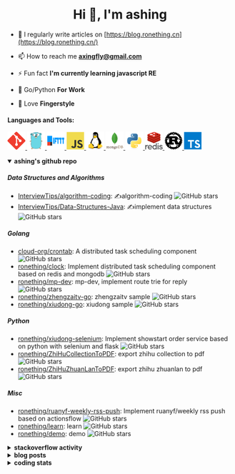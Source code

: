 <h1 align="center">Hi 👋, I'm ashing</h1>

- 📝 I regularly write articles on [https://blog.ronething.cn](https://blog.ronething.cn/)

- 📫 How to reach me **axingfly@gmail.com**

- ⚡ Fun fact **I'm currently learning javascript RE**

- 🧱 Go/Python **For Work**

- 🎸 Love **Fingerstyle**

<h4 align="left">Languages and Tools:</h4>
<p align="left"> <a href="https://git-scm.com/" target="_blank" rel="noreferrer"> <img src="./icons/git-scm-icon.svg" alt="git" width="40" height="40"/> </a> <a href="https://golang.org" target="_blank" rel="noreferrer"> <img src="./icons/go-original.svg" alt="go" width="40" height="40"/> </a> <a href="https://ifttt.com/" target="_blank" rel="noreferrer"> <img src="./icons/ifttt-ar21.svg" alt="ifttt" width="40" height="40"/> </a> <a href="https://developer.mozilla.org/en-US/docs/Web/JavaScript" target="_blank" rel="noreferrer"> <img src="./icons/javascript-original.svg" alt="javascript" width="40" height="40"/> </a> <a href="https://www.linux.org/" target="_blank" rel="noreferrer"> <img src="./icons/linux-original.svg" alt="linux" width="40" height="40"/> </a> <a href="https://www.mongodb.com/" target="_blank" rel="noreferrer"> <img src="./icons/mongodb-original-wordmark.svg" alt="mongodb" width="40" height="40"/> </a> <a href="https://www.python.org" target="_blank" rel="noreferrer"> <img src="./icons/python-original.svg" alt="python" width="40" height="40"/> </a> <a href="https://redis.io" target="_blank" rel="noreferrer"> <img src="./icons/redis-original-wordmark.svg" alt="redis" width="40" height="40"/> </a> <a href="https://www.rust-lang.org" target="_blank" rel="noreferrer"> <img src="https://raw.githubusercontent.com/devicons/devicon/master/icons/rust/rust-plain.svg" alt="rust" width="40" height="40"/> </a> <a href="https://www.typescriptlang.org/" target="_blank" rel="noreferrer"> <img src="./icons/typescript-original.svg" alt="typescript" width="40" height="40"/> </a> </p>

<details open>
  <summary><b>ashing's github repo</b></summary>

##### Data Structures and Algorithms

- [InterviewTips/algorithm-coding](https://github.com/InterviewTips/algorithm-coding): ✍️algorithm-coding  ![GitHub stars](https://img.shields.io/github/stars/InterviewTips/algorithm-coding?style=flat-square)
- [InterviewTips/Data-Structures-Java](https://github.com/InterviewTips/Data-Structures-Java): ✍️implement data structures ![GitHub stars](https://img.shields.io/github/stars/InterviewTips/Data-Structures-Java?style=flat-square)

##### Golang

- [cloud-org/crontab](https://github.com/cloud-org/crontab): A distributed task scheduling component ![GitHub stars](https://img.shields.io/github/stars/cloud-org/crontab?style=flat-square)
- [ronething/clock](https://github.com/ronething/clock): Implement distributed task scheduling component based on redis and mongodb ![GitHub stars](https://img.shields.io/github/stars/ronething/clock?style=flat-square)
- [ronething/mp-dev](https://github.com/ronething/mp-dev): mp-dev, implement route trie for reply ![GitHub stars](https://img.shields.io/github/stars/ronething/mp-dev?style=flat-square)
- [ronething/zhengzaitv-go](https://github.com/ronething/zhengzaitv-go): zhengzaitv sample ![GitHub stars](https://img.shields.io/github/stars/ronething/zhengzaitv-go?style=flat-square)
- [ronething/xiudong-go](https://github.com/ronething/xiudong-go): xiudong sample ![GitHub stars](https://img.shields.io/github/stars/ronething/xiudong-go?style=flat-square)

##### Python

- [ronething/xiudong-selenium](https://github.com/ronething/xiudong-selenium): Implement showstart order service based on python with selenium and flask ![GitHub stars](https://img.shields.io/github/stars/ronething/xiudong-selenium?style=flat-square)
- [ronething/ZhiHuCollectionToPDF](https://github.com/ronething/ZhiHuCollectionToPDF): export zhihu collection to pdf ![GitHub stars](https://img.shields.io/github/stars/ronething/ZhiHuCollectionToPDF?style=flat-square)
- [ronething/ZhiHuZhuanLanToPDF](https://github.com/ronething/ZhiHuZhuanLanToPDF): export zhihu zhuanlan to pdf ![GitHub stars](https://img.shields.io/github/stars/ronething/ZhiHuZhuanLanToPDF?style=flat-square)

##### Misc

- [ronething/ruanyf-weekly-rss-push](https://github.com/ronething/ruanyf-weekly-rss-push): Implement ruanyf/weekly rss push based on actionsflow ![GitHub stars](https://img.shields.io/github/stars/ronething/ifttt?style=flat-square)
- [ronething/learn](https://github.com/ronething/learn): learn ![GitHub stars](https://img.shields.io/github/stars/ronething/learn?style=flat-square)
- [ronething/demo](https://github.com/ronething/demo): demo ![GitHub stars](https://img.shields.io/github/stars/ronething/demo?style=flat-square)

</details>

<details>
  <summary><b>stackoverflow activity</b></summary>
  <br/>

<!-- STACKOVERFLOW:START -->
- [Answer by ashing for Golang Logrus Enable Opentelemetry Trace ID and Span ID in all Application Logs](https://stackoverflow.com/questions/72812236/golang-logrus-enable-opentelemetry-trace-id-and-span-id-in-all-application-logs/72839497#72839497)
- [Answer by ashing for Docker: Go server does not respond](https://stackoverflow.com/questions/72783444/docker-go-server-does-not-respond/72783904#72783904)
- [Answer by ashing for Why does an array field in a Go struct default to null when inserted into mongoDB database?](https://stackoverflow.com/questions/72724175/why-does-an-array-field-in-a-go-struct-default-to-null-when-inserted-into-mongod/72781724#72781724)
- [Answer by ashing for Mongodb how to search by regex OR on many fields?](https://stackoverflow.com/questions/72780053/mongodb-how-to-search-by-regex-or-on-many-fields/72780187#72780187)
- [Answer by ashing for How to create a dictionary out of weird list format?](https://stackoverflow.com/questions/72779914/how-to-create-a-dictionary-out-of-weird-list-format/72779993#72779993)
<!-- STACKOVERFLOW:END -->
</details>

<details>
  <summary><b>blog posts</b></summary>
  <br/>

<!-- BLOG-POST-LIST:START -->
 - [Xiudong-Go Release](https://blog.ronething.cn/20230227-xiudong-go.html) - 2023-02-27T18:22:20Z
 - [GitHub Star Migration](https://blog.ronething.cn/20230223-star-migration.html) - 2023-02-23T20:29:22Z
 - [Build Apache APISIX From Source On M2 Pro](https://blog.ronething.cn/20230212-build-apisix-on-m2-pro.html) - 2023-02-12T15:50:19Z
 - [zhengzaitv-go release](https://blog.ronething.cn/20220629-zhengzaitv-go.html) - 2022-06-29T09:59:23Z
 - [go-zero gin jaeger trace](https://blog.ronething.cn/20220628-go-zero-trace-gin.html) - 2022-06-28T09:59:23Z<!-- BLOG-POST-LIST:END -->

</details>

  
<details>
  <summary><b>coding stats</b></summary>
  <br/>

<!--START_SECTION:waka-->
**🐱 My GitHub Data** 

> 🏆 740 Contributions in the Year 2023
 > 
> 📦 732.5 kB Used in GitHub's Storage 
 > 
> 📜 64 Public Repositories 
 > 
**I'm a Night 🦉** 

```text
🌞 Morning    53 commits     ███░░░░░░░░░░░░░░░░░░░░░░   13.55% 
🌆 Daytime    125 commits    ████████░░░░░░░░░░░░░░░░░   31.97% 
🌃 Evening    139 commits    █████████░░░░░░░░░░░░░░░░   35.55% 
🌙 Night      74 commits     ████░░░░░░░░░░░░░░░░░░░░░   18.93%
```
📅 **I'm Most Productive on Saturday** 

```text
Monday       47 commits     ███░░░░░░░░░░░░░░░░░░░░░░   12.02% 
Tuesday      33 commits     ██░░░░░░░░░░░░░░░░░░░░░░░   8.44% 
Wednesday    50 commits     ███░░░░░░░░░░░░░░░░░░░░░░   12.79% 
Thursday     47 commits     ███░░░░░░░░░░░░░░░░░░░░░░   12.02% 
Friday       60 commits     ███░░░░░░░░░░░░░░░░░░░░░░   15.35% 
Saturday     79 commits     █████░░░░░░░░░░░░░░░░░░░░   20.2% 
Sunday       75 commits     ████░░░░░░░░░░░░░░░░░░░░░   19.18%
```


📊 **This Week I Spent My Time On** 

```text
⌚︎ Time Zone: Asia/Shanghai

💬 Programming Languages: 
YAML                     5 hrs 30 mins       ████████████░░░░░░░░░░░░░   50.74% 
Go                       4 hrs 6 mins        █████████░░░░░░░░░░░░░░░░   37.83% 
Makefile                 28 mins             █░░░░░░░░░░░░░░░░░░░░░░░░   4.44% 
JSON                     17 mins             ░░░░░░░░░░░░░░░░░░░░░░░░░   2.65% 
GitIgnore file           10 mins             ░░░░░░░░░░░░░░░░░░░░░░░░░   1.67%

🔥 Editors: 
IntelliJ                 10 hrs 51 mins      █████████████████████████   100.0%

💻 Operating System: 
Mac                      10 hrs 51 mins      █████████████████████████   100.0%
```

**I Mostly Code in Go** 

```text
Go                       33 repos            █████████░░░░░░░░░░░░░░░░   39.29% 
Python                   20 repos            ██████░░░░░░░░░░░░░░░░░░░   23.81% 
Vue                      6 repos             █░░░░░░░░░░░░░░░░░░░░░░░░   7.14% 
Jupyter Notebook         4 repos             █░░░░░░░░░░░░░░░░░░░░░░░░   4.76% 
HTML                     4 repos             █░░░░░░░░░░░░░░░░░░░░░░░░   4.76%
```



 Last Updated on 02/07/2023 10:21:57 UTC+08:00
<!--END_SECTION:waka-->

</details>
